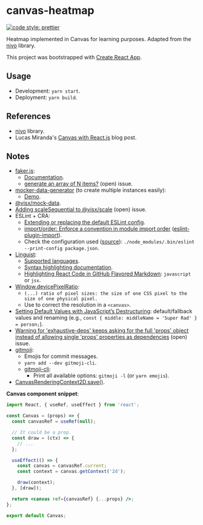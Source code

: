 # canvas-heatmap

[![code style: prettier](https://img.shields.io/badge/code_style-prettier-ff69b4.svg?style=flat-square)](https://github.com/prettier/prettier)

Heatmap implemented in Canvas for learning purposes. Adapted from the [nivo](https://nivo.rocks/) library.

This project was bootstrapped with [Create React App](https://github.com/facebook/create-react-app).

## Usage

- Development: `yarn start`.
- Deployment: `yarn build`.

## References

- [nivo](https://nivo.rocks/) library.
- Lucas Miranda's [Canvas with React.js](https://medium.com/@pdx.lucasm/canvas-with-react-js-32e133c05258) blog post.

## Notes

- [faker.js](https://github.com/Marak/faker.js):
  - [Documentation](http://marak.github.io/faker.js/).
  - [generate an array of N items?](https://github.com/Marak/faker.js/issues/399) (open) issue.
- [mocker-data-generator](https://github.com/danibram/mocker-data-generator) (to create multiple instances easily):
  - [Demo](https://danibram.github.io/mocker-data-generator/).
- [@visx/mock-data](https://github.com/airbnb/visx/tree/master/packages/visx-mock-data).
- [Adding scaleSequential to @visx/scale](https://github.com/airbnb/visx/issues/953) (open) issue.
- ESLint + CRA:
  - [Extending or replacing the default ESLint config](https://create-react-app.dev/docs/setting-up-your-editor/#extending-or-replacing-the-default-eslint-config).
  - [import/order: Enforce a convention in module import order](https://github.com/benmosher/eslint-plugin-import/blob/master/docs/rules/order.md) ([eslint-plugin-import](https://github.com/benmosher/eslint-plugin-import)).
  - Check the configuration used ([source](https://eslint.org/docs/user-guide/command-line-interface#options)): `./node_modules/.bin/eslint --print-config package.json`.
- [Linguist](https://github.com/github/linguist):
  - [Supported languages](https://github.com/github/linguist/blob/master/lib/linguist/languages.yml).
  - [Syntax highlighting documentation](https://docs.github.com/en/github/writing-on-github/working-with-advanced-formatting/creating-and-highlighting-code-blocks#syntax-highlighting).
  - [Highlighting React Code in GitHub Flavored Markdown](https://www.pluralsight.com/guides/highlight-react-in-github-markdown): `javascript` or `jsx`.
- [Window.devicePixelRatio](https://developer.mozilla.org/en-US/docs/Web/API/Window/devicePixelRatio):
  - `(...) ratio of pixel sizes: the size of one CSS pixel to the size of one physical pixel.`
  - Use to correct the resolution in a `<canvas>`.
- [Setting Default Values with JavaScript’s Destructuring](https://wesbos.com/destructuring-default-values): default/fallback values and renaming (e.g., `const { middle: middleName = 'Super Rad' } = person;`).
- [Warning for 'exhaustive-deps' keeps asking for the full 'props' object instead of allowing single 'props' properties as dependencies](https://github.com/facebook/react/issues/16265) (open) issue.
- [gitmoji](https://gitmoji.dev/):
  - Emojis for commit messages.
  - `yarn add --dev gitmoji-cli`.
  - [gitmoji-cli](https://github.com/carloscuesta/gitmoji-cli):
    - Print all available options: `gitmoji -l` (or `yarn emojis`).
- [CanvasRenderingContext2D.save()](https://developer.mozilla.org/en-US/docs/Web/API/CanvasRenderingContext2D/save).

**Canvas component snippet**:

```jsx
import React, { useRef, useEffect } from 'react';

const Canvas = (props) => {
  const canvasRef = useRef(null);

  // It could be a prop.
  const draw = (ctx) => {
    // ...
  };

  useEffect(() => {
    const canvas = canvasRef.current;
    const context = canvas.getContext('2d');

    draw(context);
  }, [draw]);

  return <canvas ref={canvasRef} {...props} />;
};

export default Canvas;
```
